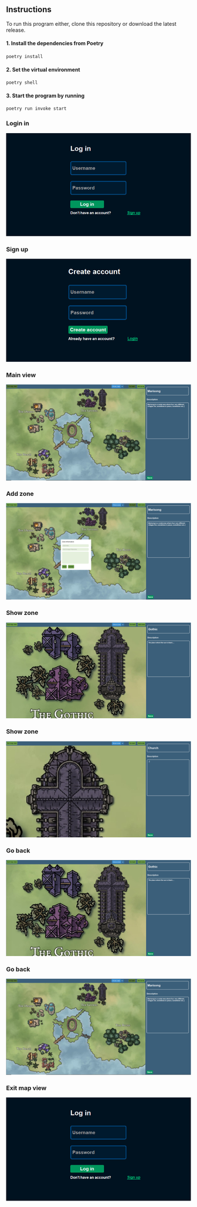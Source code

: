 ## Instructions

To run this program either, clone this repository or download the latest release. 

#### 1. Install the dependencies from Poetry
```
poetry install
```

#### 2. Set the virtual environment
```
poetry shell
```

#### 3. Start the program by running 
```
poetry run invoke start
```

### Login in
![UI](pictures/login_frame.PNG)

### Sign up 
![UI](pictures/signup_frame.PNG)

### Main view 

![UI](pictures/main_view.PNG)

### Add zone 

![UI](pictures/add_zone.PNG)

### Show zone

![UI](pictures/show_zone.PNG)

### Show zone 
![UI](pictures/Church.PNG)

### Go back

![UI](pictures/show_zone.PNG)

### Go back
![UI](pictures/main_view.PNG)

### Exit map view

![UI](pictures/login_frame.PNG)
